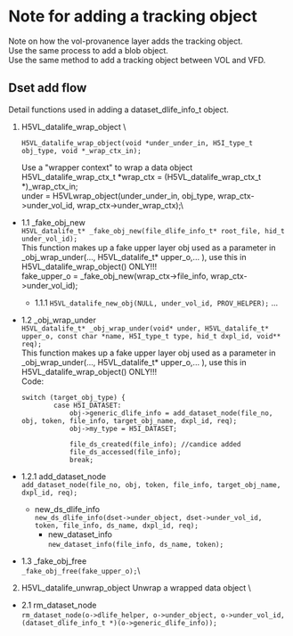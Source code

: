 
# Note for adding a tracking object
Note on how the vol-provanence layer adds the tracking object.\
Use the same process to add a blob object.\
Use the same method to add a tracking object between VOL and VFD.
## Dset add flow
Detail functions used in adding a dataset_dlife_info_t object.

1. H5VL_datalife_wrap_object \
    ```
    H5VL_datalife_wrap_object(void *under_under_in, H5I_type_t obj_type, void *_wrap_ctx_in);
    ```
    Use a "wrapper context" to wrap a data object\
    H5VL_datalife_wrap_ctx_t *wrap_ctx = (H5VL_datalife_wrap_ctx_t *)_wrap_ctx_in;\
    under = H5VLwrap_object(under_under_in, obj_type, wrap_ctx->under_vol_id, wrap_ctx->under_wrap_ctx);\

* 1.1 _fake_obj_new \
    ```H5VL_datalife_t* _fake_obj_new(file_dlife_info_t* root_file, hid_t under_vol_id);```\
    This function makes up a fake upper layer obj used as a parameter in _obj_wrap_under(..., H5VL_datalife_t* upper_o,... ), use this in H5VL_datalife_wrap_object() ONLY!!!\
    fake_upper_o = _fake_obj_new(wrap_ctx->file_info, wrap_ctx->under_vol_id);
    * 1.1.1 ```H5VL_datalife_new_obj(NULL, under_vol_id, PROV_HELPER);``` ...

* 1.2 _obj_wrap_under \
    ```H5VL_datalife_t* _obj_wrap_under(void* under, H5VL_datalife_t* upper_o, const char *name, H5I_type_t type, hid_t dxpl_id, void** req);``` \
    This function makes up a fake upper layer obj used as a parameter in _obj_wrap_under(..., H5VL_datalife_t* upper_o,... ), use this in H5VL_datalife_wrap_object() ONLY!!!\
    Code:
    ```
    switch (target_obj_type) {
            case H5I_DATASET:
                obj->generic_dlife_info = add_dataset_node(file_no, obj, token, file_info, target_obj_name, dxpl_id, req);
                obj->my_type = H5I_DATASET;

                file_ds_created(file_info); //candice added
                file_ds_accessed(file_info);
                break;
    ```
* 1.2.1 add_dataset_node \
    ```add_dataset_node(file_no, obj, token, file_info, target_obj_name, dxpl_id, req);```
    * new_ds_dlife_info \
    ```new_ds_dlife_info(dset->under_object, dset->under_vol_id, token, file_info, ds_name, dxpl_id, req);```
        * new_dataset_info \
        ```new_dataset_info(file_info, ds_name, token);```

* 1.3 _fake_obj_free \
    ```_fake_obj_free(fake_upper_o);```\

2. H5VL_datalife_unwrap_object
    Unwrap a wrapped data object \
* 2.1 rm_dataset_node \
``` rm_dataset_node(o->dlife_helper, o->under_object, o->under_vol_id, (dataset_dlife_info_t *)(o->generic_dlife_info)); ```